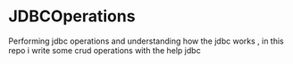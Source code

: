 # JDBCOperations
Performing jdbc operations and understanding how the jdbc works , in this repo i  write some crud operations with the help jdbc 
